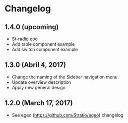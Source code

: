 # Changelog

## 1.4.0 (upcoming)

* St-radio doc
* Add table component example
* Add switch component example

## 1.3.0 (Abril 4, 2017)

* Change the naming of the Sidebar navigation menu
* Update overview description
* Apply new general design

## 1.2.0 (March 17, 2017)

* See egeo (https://github.com/Stratio/egeo) changelog